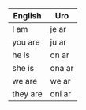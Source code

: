 | English  | Uro       |
|----------|-----------|
| I am     | je ar     |
| you are  | ju ar     |
| he is    | on ar     |
| she is   | ona ar    |
| we are   | we ar     |
| they are | oni ar    |